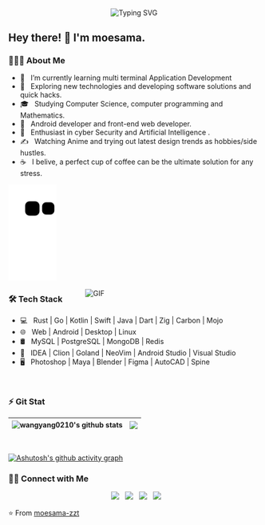<div align="center">
  <img align="center" src="https://readme-typing-svg.demolab.com?font=Fira+Code&pause=1000&width=435&lines=println!(%22Hello%2C%20World%22);&center=true&size=27" alt="Typing SVG" />
</div>


<h2> Hey there! 👋 I'm moesama. </h2>

<h3> 👨🏻‍💻 About Me </h3>

- 🔭 &nbsp; I’m currently learning multi terminal Application Development
- 🤔 &nbsp; Exploring new technologies and developing software solutions and quick hacks.
- 🎓 &nbsp; Studying Computer Science, computer programming and Mathematics.
- 💼 &nbsp; Android developer and front-end web developer.
- 🌱 &nbsp; Enthusiast in cyber Security and Artificial Intelligence .
- ✍️ &nbsp; Watching Anime and trying out latest design trends as hobbies/side hustles.
- ☕ &nbsp; I belive, a perfect cup of coffee can be the ultimate solution for any stress. 

![](https://raw.githubusercontent.com/moesama-zzt/moesama-zzt/main/assets/github-contribution-grid-snake.svg)

<img align="right" alt="GIF" src="https://github.com/moesama-zzt/moesama-zzt/assets/94951283/745c021a-85bd-4d0c-8ec3-7fe4e07b739e" width="350"/>

<h3>🛠 Tech Stack</h3>

- 💻 &nbsp; Rust | Go | Kotlin | Swift | Java | Dart | Zig | Carbon | Mojo
- 🌐 &nbsp; Web | Android | Desktop | Linux
- 🛢 &nbsp; MySQL | PostgreSQL | MongoDB | Redis
- 🔧 &nbsp; IDEA | Clion | Goland | NeoVim | Android Studio | Visual Studio
- 🖥 &nbsp; Photoshop | Maya | Blender | Figma | AutoCAD | Spine

</br>

<h3> ⚡ Git Stat </h3>

| <a> <img align="center" src="https://github-readme-stats.vercel.app/api?username=moesama-zzt&show_icons=true&include_all_commits=true&theme=buefy&hide_border=true" alt="wangyang0210's github stats" /> </a> | <a> <img align="center" src="https://github-readme-stats.vercel.app/api/top-langs/?username=moesama-zzt&layout=compact&theme=buefy&hide_border=true" /> </a> | 
| ------------- | ------------- |

</br>

[![Ashutosh's github activity graph](https://github-readme-activity-graph.vercel.app/graph?username=moesama-zzt&bg_color=feffb8&color=5286ff&line=342e42&point=ff7a70&area=true&hide_border=true)](https://github.com/ashutosh00710/github-readme-activity-graph)

<h3> 🤝🏻 Connect with Me </h3>

<p align="center">
&nbsp; <a href="https://twitter.com/_souvik_guria" target="_blank" rel="noopener noreferrer"><img src="https://img.icons8.com/plasticine/100/000000/twitter.png" width="40" /></a>  
&nbsp; <a href="https://www.instagram.com/the_caffeine__addict/" target="_blank" rel="noopener noreferrer"><img src="https://img.icons8.com/plasticine/100/000000/instagram-new.png" width="40" /></a>  
&nbsp; <a href="https://www.linkedin.com/in/souvik-guria-/" target="_blank" rel="noopener noreferrer"><img src="https://img.icons8.com/plasticine/100/000000/linkedin.png" width="40" /></a>
&nbsp; <a href="mailto:souvikguria98@gmail.com" target="_blank" rel="noopener noreferrer"><img 
src="https://img.icons8.com/plasticine/100/000000/gmail.png"  width="40" /></a>
</p>

⭐️ From [moesama-zzt](https://github.com/moesama-zzt)

